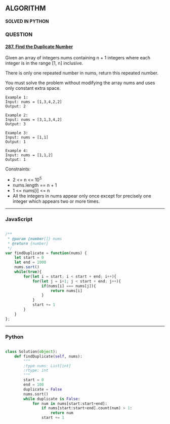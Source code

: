 ## ALGORITHM

#### SOLVED IN PYTHON
### QUESTION

#### [287. Find the Duplicate Number](https://leetcode.com/problems/find-the-duplicate-number/)

Given an array of integers nums containing n + 1 integers where each integer is in the range [1, n] inclusive.

There is only one repeated number in nums, return this repeated number.

You must solve the problem without modifying the array nums and uses only constant extra space.


```
Example 1:
Input: nums = [1,3,4,2,2]
Output: 2

Example 2:
Input: nums = [3,1,3,4,2]
Output: 3

Example 3:
Input: nums = [1,1]
Output: 1

Example 4:
Input: nums = [1,1,2]
Output: 1

```

Constraints:

* 2 <= n <= 10<sup>5</sup>
* nums.length == n + 1
* 1 <= nums[i] <= n
* All the integers in nums appear only once except for precisely one integer which appears two or more times.

-----

### JavaScript

```js

/**
 * @param {number[]} nums
 * @return {number}
 */
var findDuplicate = function(nums) {
    let start = 0
    let end = 1000
    nums.sort()
    while(true){
        for(let i = start; i < start + end; i++){
            for(let j = i+1; j < start + end; j++){
                if(nums[i] === nums[j]){
                    return nums[i]
                }
            }
            start += 1
        } 
    }
};

```

-----

### Python

```py

class Solution(object):        
    def findDuplicate(self, nums):
        """
        :type nums: List[int]
        :rtype: int
        """
        start = 0
        end = 100
        duplicate = False
        nums.sort()
        while duplicate is False:
            for num in nums[start:start+end]:
                if nums[start:start+end].count(num) > 1:
                    return num
                start += 1
                
```

